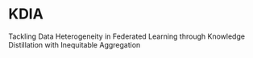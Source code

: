 # KDIA
Tackling Data Heterogeneity in Federated Learning through Knowledge Distillation with Inequitable Aggregation

